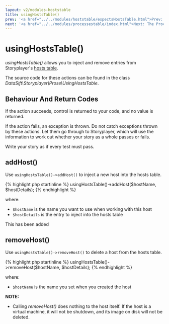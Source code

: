 ```yaml
---
layout: v2/modules-hoststable
title: usingHostsTable()
prev: '<a href="../../modules/hoststable/expectsHostsTable.html">Prev: expectsHostsTable()</a>'
next: '<a href="../../modules/processestable/index.html">Next: The Processes Table Module</a>'
---
```


# usingHostsTable()

_usingHostsTable()_ allows you to inject and remove entries from Storyplayer's [hosts table](how-hosts-are-remembered.html).

The source code for these actions can be found in the class _DataSift\Storyplayer\Prose\UsingHostsTable_.

## Behaviour And Return Codes

If the action succeeds, control is returned to your code, and no value is returned.

If the action fails, an exception is thrown. Do not catch exceptions thrown by these actions. Let them go through to Storyplayer, which will use the information to work out whether your story as a whole passes or fails.

Write your story as if every test must pass.

## addHost()

Use `usingHostsTable()->addHost()` to inject a new host into the hosts table.

{% highlight php startinline %}
usingHostsTable()->addHost($hostName, $hostDetails);
{% endhighlight %}

where:

* `$hostName` is the name you want to use when working with this host
* `$hostDetails` is the entry to inject into the hosts table

This has been added

## removeHost()

Use `usingHostsTable()->removeHost()` to delete a host from the hosts table.

{% highlight php startinline %}
usingHostsTable()->removeHost($hostName, $hostDetails);
{% endhighlight %}

where:

* `$hostName` is the name you set when you created the host

__NOTE:__

* Calling _removeHost()_ does nothing to the host itself.  If the host is a virtual machine, it will not be shutdown, and its image on disk will not be deleted.
